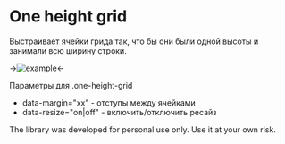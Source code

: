 One height grid
==============

Выстраивает ячейки грида так, что бы они были одной высоты и занимали всю ширину строки.

->![example](https://s3.amazonaws.com/prod.tracker2/resource/24566236/gallery_sketch.png?AWSAccessKeyId=AKIAIKWOAN6H4H3QMJ6Q&Expires=1383211897&Signature=F2u8gmHeY8yXUvvDbDTNo%2FamP84%3D)<-

Параметры для .one-height-grid
- data-margin="xx" - отступы между ячейками
- data-resize="on|off" - включить/отключить ресайз


The library was developed for personal use only.
Use it at your own risk.

